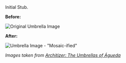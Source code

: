 Initial Stub.

**Before:**

![Original Umbrella Image](https://raw.github.com/indraniel/tinted-mosaic/master/umbrellas.png)

**After:**

![Umbrella Image - "Mosaic-ified"](https://raw.github.com/indraniel/tinted-mosaic/master/umbrellas-grid.png)

_Images taken from [Architizer: The Umbrellas of Águeda](http://www.architizer.com/en_us/blog/dyn/46147/the-umbrellas-of-aguenda/)_
